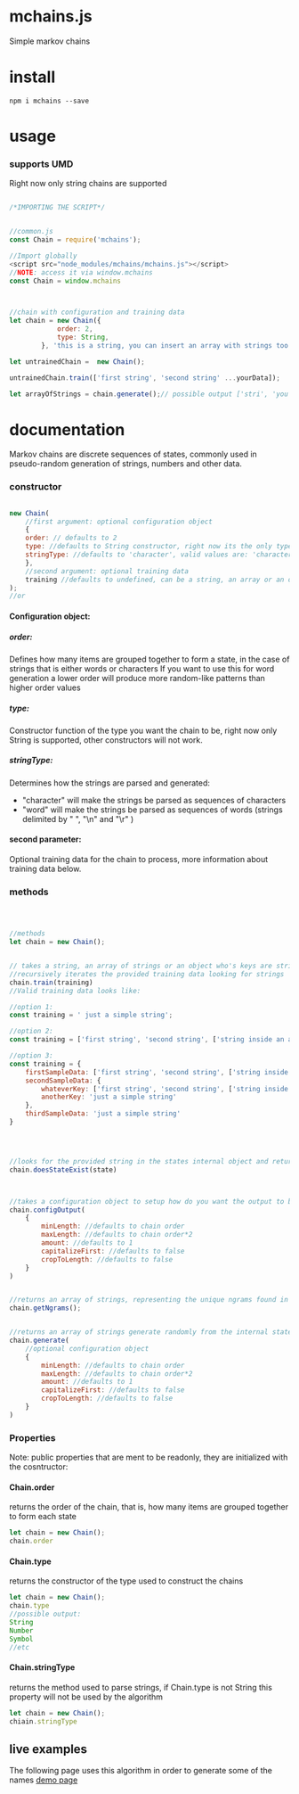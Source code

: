 mchains.js
===
Simple markov chains

# install 
```
npm i mchains --save
```


# usage
### supports UMD
Right now only string chains are supported



```javascript 

/*IMPORTING THE SCRIPT*/


//common.js
const Chain = require('mchains');

//Import globally
<script src="node_modules/mchains/mchains.js"></script>
//NOTE: access it via window.mchains
const Chain = window.mchains



//chain with configuration and training data
let chain = new Chain({
            order: 2,
            type: String,
        }, 'this is a string, you can insert an array with strings too');

let untrainedChain =  new Chain();

untrainedChain.train(['first string', 'second string' ...yourData]);

let arrayOfStrings = chain.generate();// possible output ['stri', 'you ', 'inse']

```







# documentation

Markov chains are discrete sequences of states, commonly used in pseudo-random generation of strings, numbers and other data.


### constructor

```javascript

new Chain(
    //first argument: optional configuration object
    {
    order: // defaults to 2
    type: //defaults to String constructor, right now its the only type supported
    stringType: //defaults to 'character', valid values are: 'character' and 'word'
    }, 
    //second argument: optional training data
    training //defaults to undefined, can be a string, an array or an object
);
//or

```

#### Configuration object:

##### order: 
Defines how many items are grouped together to form a state, in the case of strings that is either words or characters
If you want to use this for word generation a lower order will produce more random-like patterns than higher order values

##### type:
Constructor function of the type you want the chain to be, right now only String is supported, other constructors will not work.

##### stringType:
Determines how the strings are parsed and generated:
- "character" will make the strings be parsed as sequences of characters
- "word" will make the strings be parsed as sequences of words (strings delimited by " ", "\n" and "\r" )


#### second parameter: 
Optional training data for the chain to process, more information about training data below.


### methods
```javascript



//methods
let chain = new Chain();


// takes a string, an array of strings or an object who's keys are strings
//recursively iterates the provided training data looking for strings
chain.train(training) 
//Valid training data looks like:

//option 1:
const training = ' just a simple string';

//option 2:
const training = ['first string', 'second string', ['string inside an array', 'etc...']];

//option 3: 
const training = {
    firstSampleData: ['first string', 'second string', ['string inside an array', 'etc...']],
    secondSampleData: {
        whateverKey: ['first string', 'second string', ['string inside an array', 'etc...']],
        anotherKey: 'just a simple string'
    },
    thirdSampleData: 'just a simple string'
}




//looks for the provided string in the states internal object and returns a boolean
chain.doesStateExist(state)



//takes a configuration object to setup how do you want the output to be
chain.configOutput(
    {
        minLength: //defaults to chain order
        maxLength: //defaults to chain order*2
        amount: //defaults to 1
        capitalizeFirst: //defaults to false
        cropToLength: //defaults to false
    }
)


//returns an array of strings, representing the unique ngrams found in the provided training data
chain.getNgrams();


//returns an array of strings generate randomly from the internal states of the chain
chain.generate(
    //optional configuration object
    {
        minLength: //defaults to chain order
        maxLength: //defaults to chain order*2
        amount: //defaults to 1
        capitalizeFirst: //defaults to false
        cropToLength: //defaults to false
    }
)

```

### Properties
Note: public properties that are ment to be readonly, they are initialized with the cosntructor:

#### Chain.order
returns the order of the chain, that is, how many items are grouped together to form each state
```javascript
let chain = new Chain();
chain.order 
```

#### Chain.type
returns the constructor of the type used to construct the chains
```javascript
let chain = new Chain();
chain.type
//possible output:
String
Number
Symbol
//etc
```

#### Chain.stringType
returns the method used to parse strings, if Chain.type is not String this property will not be used by the algorithm
```javascript
let chain = new Chain();
chiain.stringType 
```


## live examples
The following page uses this algorithm in order to generate some of the names
[demo page](http://www.randomfantasynames.com/)
